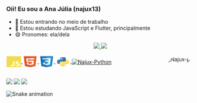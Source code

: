 ### Oii! Eu sou a Ana Júlia (najux13)

- 🔭 Estou entrando no meio de trabalho
- 🌱 Estou estudando JavaScript e Flutter, principalmente
- 😄 Pronomes: ela/dela

<div align="center">
  <a href="https://github.com/najux13">
  <img height="180em" src="https://github-readme-stats.vercel.app/api?username=najux13&show_icons=true&theme=dracula&include_all_commits=true&count_private=true"/>
  <img height="180em" src="https://github-readme-stats.vercel.app/api/top-langs/?username=najux13&layout=compact&langs_count=7&theme=dracula"/>
</div>

  <div style="display: inline_block"><br>
  <img align="center" alt="Najux-Js" height="30" width="40" src="https://raw.githubusercontent.com/devicons/devicon/master/icons/javascript/javascript-plain.svg">
  <img align="center" alt="Najux-HTML" height="30" width="40" src="https://raw.githubusercontent.com/devicons/devicon/master/icons/html5/html5-original.svg">
  <img align="center" alt="Najux-CSS" height="30" width="40" src="https://raw.githubusercontent.com/devicons/devicon/master/icons/css3/css3-original.svg">
  <img align="center" alt="Najux-Python" height="30" width="40" src="https://raw.githubusercontent.com/devicons/devicon/master/icons/python/python-original.svg">
    <img align="center" alt="Najux-Python" height="30" width="40" src="https://cdn.jsdelivr.net/gh/devicons/devicon/icons/flutter/flutter-original.svg">
     <img align="right" alt="Najux-pic" height="150" style="border-radius:50px;" src="https://media.discordapp.net/attachments/849631599422865439/892102432627253279/Webp.net-gifmaker.gif?width=480&height=480">
</div>

  ##
  
 <div>
  <a href="https://instagram.com/anajucoelho21" target="_blank"><img src="https://img.shields.io/badge/-Instagram-%23E4405F?style=for-the-badge&logo=instagram&logoColor=white" target="_blank"></a>
  <a href = "mailto:anajuceolho21@gmail.com"><img src="https://img.shields.io/badge/-Gmail-%23333?style=for-the-badge&logo=gmail&logoColor=white" target="_blank"></a>
  <a href="https://www.linkedin.com/in/ana-j%C3%BAlia-coelho-s%C3%A1vio-530441217/" target="_blank"><img src="https://img.shields.io/badge/-LinkedIn-%230077B5?style=for-the-badge&logo=linkedin&logoColor=white" target="_blank"></a> 
   
   ![Snake animation](https://github.com/najux13/najux13/blob/output/github-contribution-grid-snake.svg)
   
  </div>
